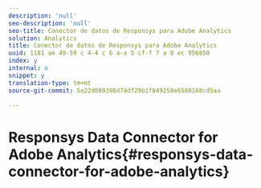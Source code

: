 ```yaml
---
description: 'null'
seo-description: 'null'
seo-title: Conector de datos de Responsys para Adobe Analytics
solution: Analytics
title: Conector de datos de Responsys para Adobe Analytics
uuid: 1181 ae 49-59 c 4-4 c 6 a-a 5 cf-f 7 a 0 ec 956850
index: y
internal: n
snippet: y
translation-type: tm+mt
source-git-commit: 5e22d080398d74df29b1f849258e6500168cd5aa

---
```



# Responsys Data Connector for Adobe Analytics{#responsys-data-connector-for-adobe-analytics}

